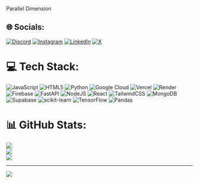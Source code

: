 Parallel Dimension 


## 🌐 Socials:
[![Discord](https://img.shields.io/badge/Discord-%237289DA.svg?logo=discord&logoColor=white)](https://discord.gg/769446157503299634) [![Instagram](https://img.shields.io/badge/Instagram-%23E4405F.svg?logo=Instagram&logoColor=white)](https://instagram.com/prasadk.jr) [![LinkedIn](https://img.shields.io/badge/LinkedIn-%230077B5.svg?logo=linkedin&logoColor=white)](https://linkedin.com/in/prasadkanchar) [![X](https://img.shields.io/badge/X-black.svg?logo=X&logoColor=white)](https://x.com/F4prrasad) 

# 💻 Tech Stack:
![JavaScript](https://img.shields.io/badge/javascript-%23323330.svg?style=flat&logo=javascript&logoColor=%23F7DF1E) ![HTML5](https://img.shields.io/badge/html5-%23E34F26.svg?style=flat&logo=html5&logoColor=white) ![Python](https://img.shields.io/badge/python-3670A0?style=flat&logo=python&logoColor=ffdd54) ![Google Cloud](https://img.shields.io/badge/GoogleCloud-%234285F4.svg?style=flat&logo=google-cloud&logoColor=white) ![Vercel](https://img.shields.io/badge/vercel-%23000000.svg?style=flat&logo=vercel&logoColor=white) ![Render](https://img.shields.io/badge/Render-%46E3B7.svg?style=flat&logo=render&logoColor=white) ![Firebase](https://img.shields.io/badge/firebase-%23039BE5.svg?style=flat&logo=firebase) ![FastAPI](https://img.shields.io/badge/FastAPI-005571?style=flat&logo=fastapi) ![NodeJS](https://img.shields.io/badge/node.js-6DA55F?style=flat&logo=node.js&logoColor=white) ![React](https://img.shields.io/badge/react-%2320232a.svg?style=flat&logo=react&logoColor=%2361DAFB) ![TailwindCSS](https://img.shields.io/badge/tailwindcss-%2338B2AC.svg?style=flat&logo=tailwind-css&logoColor=white) ![MongoDB](https://img.shields.io/badge/MongoDB-%234ea94b.svg?style=flat&logo=mongodb&logoColor=white) ![Supabase](https://img.shields.io/badge/Supabase-3ECF8E?style=flat&logo=supabase&logoColor=white) ![scikit-learn](https://img.shields.io/badge/scikit--learn-%23F7931E.svg?style=flat&logo=scikit-learn&logoColor=white) ![TensorFlow](https://img.shields.io/badge/TensorFlow-%23FF6F00.svg?style=flat&logo=TensorFlow&logoColor=white) ![Pandas](https://img.shields.io/badge/pandas-%23150458.svg?style=flat&logo=pandas&logoColor=white)
# 📊 GitHub Stats:
![](https://github-readme-stats.vercel.app/api?username=1prasadjr&theme=dark&hide_border=true&include_all_commits=false&count_private=false)<br/>
![](https://nirzak-streak-stats.vercel.app/?user=1prasadjr&theme=dark&hide_border=true)<br/>
![](https://github-readme-stats.vercel.app/api/top-langs/?username=1prasadjr&theme=dark&hide_border=true&include_all_commits=false&count_private=false&layout=compact)

---
[![](https://visitcount.itsvg.in/api?id=1prasadjr&icon=3&color=0)](https://visitcount.itsvg.in)
